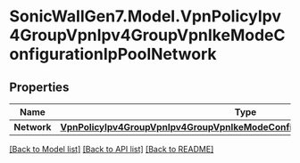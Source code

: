 # SonicWallGen7.Model.VpnPolicyIpv4GroupVpnIpv4GroupVpnIkeModeConfigurationIpPoolNetwork

## Properties

Name | Type | Description | Notes
------------ | ------------- | ------------- | -------------
**Network** | [**VpnPolicyIpv4GroupVpnIpv4GroupVpnIkeModeConfigurationIpPoolNetworkNetwork**](VpnPolicyIpv4GroupVpnIpv4GroupVpnIkeModeConfigurationIpPoolNetworkNetwork.md) |  | [optional] 

[[Back to Model list]](../README.md#documentation-for-models) [[Back to API list]](../README.md#documentation-for-api-endpoints) [[Back to README]](../README.md)

